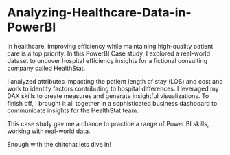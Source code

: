 # Analyzing-Healthcare-Data-in-PowerBI
In healthcare, improving efficiency while maintaining high-quality patient care is a top priority. In this PowerBI Case study, I explored a real-world dataset to uncover hospital efficiency insights for a fictional consulting company called HealthStat. 

I analyzed attributes impacting the patient length of stay (LOS) and cost and work to identify factors contributing to hospital differences. I leveraged my DAX skills to create measures and generate insightful visualizations. To finish off, I brought it all together in a sophisticated business dashboard to communicate insights for the HealthStat team. 

This case study gav me a chance to practice a range of Power BI skills, working with real-world data.  

Enough with the chitchat lets dive in!

